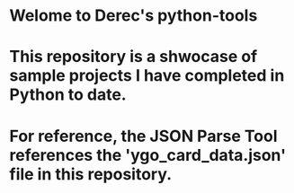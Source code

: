 # Welome to Derec's python-tools 

# This repository is a shwocase of sample projects I have completed in Python to date.

# For reference, the JSON Parse Tool references the 'ygo_card_data.json' file in this repository.